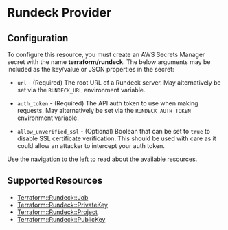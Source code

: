 # Rundeck Provider

## Configuration

To configure this resource, you must create an AWS Secrets Manager secret with the name **terraform/rundeck**. The below arguments may be included as the key/value or JSON properties in the secret:

* ``url`` - (Required) The root URL of a Rundeck server. May alternatively be set via the
  ``RUNDECK_URL`` environment variable.

* ``auth_token`` - (Required) The API auth token to use when making requests. May alternatively
  be set via the ``RUNDECK_AUTH_TOKEN`` environment variable.

* ``allow_unverified_ssl`` - (Optional) Boolean that can be set to ``true`` to disable SSL
  certificate verification. This should be used with care as it could allow an attacker to
  intercept your auth token.

Use the navigation to the left to read about the available resources.


## Supported Resources

* [Terraform::Rundeck::Job](docs/providers/rundeck/Job.md)
* [Terraform::Rundeck::PrivateKey](docs/providers/rundeck/PrivateKey.md)
* [Terraform::Rundeck::Project](docs/providers/rundeck/Project.md)
* [Terraform::Rundeck::PublicKey](docs/providers/rundeck/PublicKey.md)